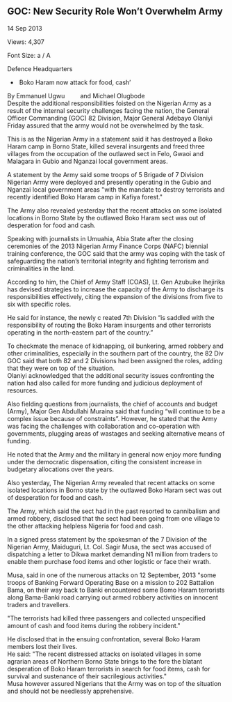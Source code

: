 ## GOC: New Security Role Won’t Overwhelm Army

14 Sep 2013

Views: 4,307

Font Size: a / A

Defence Headquarters

  *  Boko Haram now attack for food, cash’



By Emmanuel Ugwu         and Michael Olugbode           
Despite the additional responsibilities foisted on the Nigerian Army as a result of the internal security challenges facing the nation, the General Officer Commanding \(GOC\) 82 Division, Major General Adebayo Olaniyi Friday assured that the army would not be overwhelmed by the task.

This is as the Nigerian Army in a statement said it has destroyed a Boko Haram camp in Borno State, killed several insurgents and freed three villages from the occupation of the outlawed sect in Felo, Gwaoi and Malagara in Gubio and Nganzai local government areas.

A statement by the Army said some troops of 5 Brigade of 7 Division Nigerian Army were deployed and presently operating in the Gubio and Nganzai local government areas "with the mandate to destroy terrorists and recently identified Boko Haram camp in Kafiya forest."

The Army also revealed yesterday that the recent attacks on some isolated locations in Borno State by the outlawed Boko Haram sect was out of desperation for food and cash.

Speaking with journalists in Umuahia, Abia State after the closing ceremonies of the 2013 Nigerian Army Finance Corps \(NAFC\) biennial training conference, the GOC said that the army was coping with the task of safeguarding the nation’s territorial integrity and fighting terrorism and criminalities in the land.

According to him, the Chief of Army Staff \(COAS\), Lt. Gen Azubuike Ihejirika has devised strategies to increase the capacity of the Army to discharge its responsibilities effectively, citing the expansion of the divisions from five to six with specific roles.

He said for instance, the newly c reated 7th Division “is saddled with the responsibility of routing the Boko Haram insurgents and other terrorists operating in the north-eastern part of the country.”

To checkmate the menace of kidnapping, oil bunkering, armed robbery and other criminalities, especially in the southern part of the country, the 82 Div GOC said that both 82 and 2 Divisions had been assigned the roles, adding that they were on top of the situation.  
Olaniyi acknowledged that the additional security issues confronting the nation had also called for more funding and judicious deployment of resources.

Also fielding questions from journalists, the chief of accounts and budget \(Army\), Major Gen Abdullahi Muraina said that funding “will continue to be a complex issue because of constraints”. However, he stated that the Army was facing the challenges with collaboration and co-operation with governments, plugging areas of wastages and seeking alternative means of funding.

He noted that the Army and the military in general now enjoy more funding under the democratic dispensation, citing the consistent increase in budgetary allocations over the years.  
  
Also yesterday, The Nigerian Army revealed that recent attacks on some isolated locations in Borno state by the outlawed Boko Haram sect was out of desperation for food and cash.

The Army, which said the sect had in the past resorted to cannibalism and armed robbery, disclosed that the sect had been going from one village to the other attacking helpless Nigeria for food and cash.

In a signed press statement by the spokesman of the 7 Division of the Nigerian Army, Maiduguri, Lt. Col. Sagir Musa, the sect was accused of dispatching a letter to Dikwa market demanding N1 million from traders to enable them purchase food items and other logistic or face their wrath.

Musa, said in one of the numerous attacks on 12 September, 2013 "some troops of Banking Forward Operating Base on a mission to 202 Battalion Bama, on their way back to Banki encountered some Bomo Haram terrorists along Bama-Banki road carrying out armed robbery activities on innocent traders and travellers.

"The terrorists had killed three passengers and collected unspecified amount of cash and food items during the robbery incident."

He disclosed that in the ensuing confrontation, several Boko Haram members lost their lives.  
He said: "The recent distressed attacks on isolated villages in some agrarian areas of Northern Borno State brings to the fore the blatant desperation of Boko Haram terrorists in search for food items, cash for survival and sustenance of their sacrilegious activities."  
Musa however assured Nigerians that the Army was on top of the situation and should not be needlessly apprehensive.
